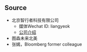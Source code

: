 ## Source
- 北京智行者科技有限公司
  - 媒体Wechat ID: liangyeok
  - [公司介绍](sourcedocs/智行者材料（媒体）.doc)
- 图森未来北美
- 张嫣，Bloomberg former colleague
